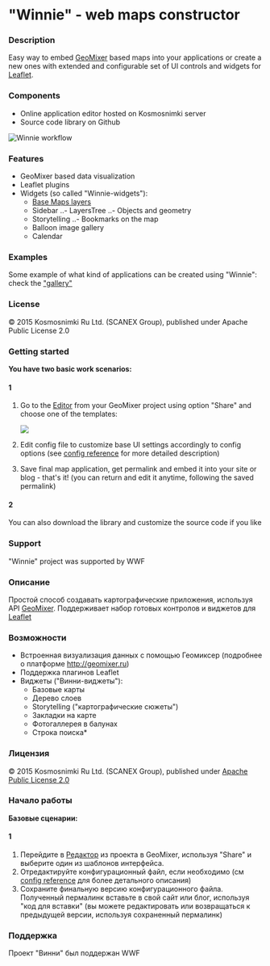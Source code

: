 # "Winnie" - web maps constructor

### Description
Easy way to embed [GeoMixer](http://geomixer.ru/index.php/en) based maps into your applications or create a new ones with extended and configurable set of UI controls and widgets for [Leaflet](http://leafletjs.com/).

### Components
- Online application editor hosted on Kosmosnimki server
- Source code library on Github

![Winnie workflow](http://images.kosmosnimki.ru/demo/winnie/winnie-scheme.png)

### Features
- GeoMixer based data visualization
- Leaflet plugins
- Widgets (so called "Winnie-widgets"):
  - [Base Maps layers](https://github.com/ScanEx/Leaflet.gmxBaseLayersManager)
  - Sidebar
  ..- LayersTree
  ..- Objects and geometry
  - Storytelling
  ..- Bookmarks on the map
  - Balloon image gallery
  - Calendar

### Examples

Some example of what kind of applications can be created using "Winnie":
check the ["gallery"](http://winnie.kosmosnimki.ru/gallery.html)

### License

© 2015 Kosmosnimki Ru Ltd. (SCANEX Group), published under Apache Public License 2.0

### Getting started

<b>You have two basic work scenarios:</b>

#### 1
1. Go to the [Editor](http://winnie.kosmosnimki.ru) from your GeoMixer project using option "Share" and choose one of the templates:

	![](http://images.kosmosnimki.ru/demo/winnie/winnie-editor.png)
    
2. Edit config file to customize base UI settings accordingly to config options (see [config reference](https://github.com/Kosmosnimki/winnie/blob/master/docs/config.md) for more detailed description)

3. Save final map application, get permalink and embed it into your site or blog - that's it! (you can return and edit it anytime, following the saved permalink)

#### 2
You can also download the library and customize the source code if you like <!--more documentation to come-->

### Support
"Winnie" project was supported by WWF

### Описание
Простой способ создавать картографические приложения, используя API [GeoMixer](http://geomixer.ru). Поддерживает набор готовых контролов и виджетов для [Leaflet](http://leaflet.js)

### Возможности
- Встроенная визуализация данных с помощью Геомиксер (подробнее о платформе http://geomixer.ru)
- Поддержка плагинов Leaflet
- Виджеты ("Винни-виджеты"):
  - Базовые карты
  - Дерево слоев
  - Storytelling ("картографические сюжеты")
  - Закладки на карте
  - Фотогаллерея в балунах
  - Строка поиска*

### Лицензия

© 2015 Kosmosnimki Ru Ltd. (SCANEX Group), published under [Apache Public License 2.0](http://www.apache.org/licenses/LICENSE-2.0)

### Начало работы

<b>Базовые сценарии:</b>

#### 1

1. Перейдите в [Редактор](http://winnie.kosmosnimki.ru) из проекта в GeoMixer, используя "Share" и выберите один из шаблонов интерфейса.
2. Отредактируйте конфигурационный файл, если необходимо (см [config reference](https://github.com/Kosmosnimki/winnie/blob/master/docs/config.md) для более детального описания)
3. Сохраните финальную версию конфигурационного файла. Полученный пермалинк вставьте в свой сайт или блог, используя "код для вставки" (вы можете редактировать или возвращаться к предыдущей версии, используя сохраненный пермалинк)

 
### Поддержка

Проект "Винни" был поддержан WWF
